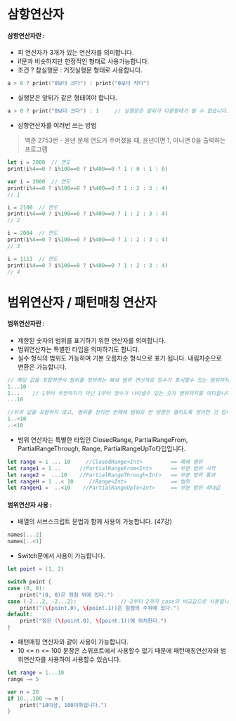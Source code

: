 # 삼항연산자
#### 삼항연산자란 : 
- 피 연산자가 3개가 있는 연산자를 의미합니다. 
- if문과 비슷하지만 한정적인 형태로 사용가능합니다. 
- 조건 ? 참실행문 : 거짓실행문 형태로 사용합니다. 
```Swift
a > 0 ? print("0보다 크다") : print("0보다 작다")
```

- 실행문은 앞뒤가 같은 형태여야 합니다. 
```Swift
a > 0 ? print("0보다 크다") : 1     // 실행문은 앞뒤가 다른형태가 될 수 없습니다. 
```
- 삼항연산자를 여러번 쓰는 방법
> 백준 2753번 - 윤년 문제 
> 연도가 주어졌을 때, 윤년이면 1, 아니면 0을 출력하는 프로그램
```Swift
let i = 2000  // 연도
print(i%4==0 ? i%100==0 ? i%400==0 ? 1 : 0 : 1 : 0)  

var i = 2000  // 연도
print(i%4==0 ? i%100==0 ? i%400==0 ? 1 : 2 : 3 : 4)
// 1

i = 2100  // 연도
print(i%4==0 ? i%100==0 ? i%400==0 ? 1 : 2 : 3 : 4)
// 2

i = 2004  // 연도
print(i%4==0 ? i%100==0 ? i%400==0 ? 1 : 2 : 3 : 4)
// 3

i = 1111  // 연도
print(i%4==0 ? i%100==0 ? i%400==0 ? 1 : 2 : 3 : 4)
// 4
```


# 범위연산자 / 패턴매칭 연산자
#### 범위연산자란 : 
- 제한된 숫자의 범위를 표기하기 위한 연산자를 의미합니다.
- 범위연산자는 특별한 타입을 의미하기도 합니다.
- 실수 형식의 범위도 가능하며 기본 오름차순 형식으로 표기 됩니다. 내림차순으로 변환은 가능합니다.
```Swift
// 해당 값을 포함하면서 범위를 정의하는 폐쇄 범위 연산자로 정수가 표시할수 있는 범위까지 사용 가능합니다. 
1...10
1...    // 1부터 무한까지가 아닌 1부터 정수가 나타낼수 있는 숫자 범위까지를 의미합니다. 
...10 

//뒤의 값을 포함하지 않고, 범위를 정의한 반폐쇄 범위로 한 방향은 열리도록 정의한 것 입니다.
1..<10
..<10
```

- 범위 연산자는 특별한 타입인 ClosedRange<INT>, PartialRangeFrom<Int>, PartialRangeThrough<Int>, Range<Int>, PartialRangeUpTo<Int>타입입니다. 
```Swift
let range = 1 ... 10     //ClosedRange<Int>         == 폐쇄 범위
let range1 = 1...      //PartialRangeFrom<Int>      == 부분 범위 시작
let range2 =  ...10    //PartialRangeThrough<Int>   == 부분 범위 통과     Through: (한쪽 끝에서 다른 쪽 끝으로) 지나[뚫고서], … 사이로
let rangeH = 1 ..< 10     //Range<Int>              == 범위
let rangeH1 =  ..<10    //PartialRangeUpTo<Int>     == 부분 범위 최대값
```

#### 범위연산자 사용 : 
- 배열의 서브스크립트 문법과 함께 사용이 가능합니다. (47강)
```Swift
names[...2]
names[..<1]
```

- Switch문에서 사용이 가능합니다.
```Swift
let point = (1, 2)

switch point {
case (0, 0):
    print("(0, 0)은 원점 위에 있다.")
case (-2...2, -2...2):              //-2부터 2까지 case의 비교값으로 사용됩니다.
    print("(\(point.0), \(point.1))은 원점의 주위에 있다.")
default:
    print("점은 (\(point.0), \(point.1))에 위치한다.")
}
```

- 패턴매칭 연산자와 같이 사용이 가능합니다. 
- 10 <= n <= 100 문장은 스위프트에서 사용할수 없기 때문에 패턴매칭연산자와 범위연산자를 사용하여 사용할수 있습니다.
```Swift
let range = 1...10
range ~= 5

var n = 20
if 10...100 ~= n {                
    print("10이상, 100이하입니다.")
}
```
